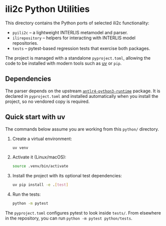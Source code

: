 # ili2c Python Utilities

This directory contains the Python ports of selected ili2c functionality:

- `pyili2c` – a lightweight INTERLIS metamodel and parser.
- `ilirepository` – helpers for interacting with INTERLIS model repositories.
- `tests` – pytest-based regression tests that exercise both packages.

The project is managed with a standalone `pyproject.toml`, allowing the code to be
installed with modern tools such as [uv](https://docs.astral.sh/uv/) or `pip`.

## Dependencies

The parser depends on the upstream
[`antlr4-python3-runtime`](https://pypi.org/project/antlr4-python3-runtime/)
package. It is declared in `pyproject.toml` and installed automatically when
you install the project, so no vendored copy is required.

## Quick start with uv

The commands below assume you are working from this `python/` directory.

1. Create a virtual environment:

   ```bash
   uv venv
   ```

2. Activate it (Linux/macOS):

   ```bash
   source .venv/bin/activate
   ```

3. Install the project with its optional test dependencies:

   ```bash
   uv pip install -e .[test]
   ```

4. Run the tests:

   ```bash
   python -m pytest
   ```

The `pyproject.toml` configures pytest to look inside `tests/`. From elsewhere
in the repository, you can run `python -m pytest python/tests`.
